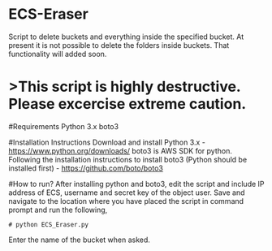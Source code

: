 # ECS-Eraser
Script to delete buckets and everything inside the specified bucket. At present it is not possible to delete the folders inside buckets. That functionality will added soon.

# >This script is highly destructive. Please excercise extreme caution.

#Requirements
Python 3.x
boto3

#Installation Instructions
Download and install Python 3.x - https://www.python.org/downloads/
boto3 is AWS SDK for python. Following the installation instructions to install boto3 (Python should be installed first) - https://github.com/boto/boto3

#How to run?
After installing python and boto3, edit the script and include IP address of ECS, username and secret key of the object user.
Save and navigate to the location where you have placed the script in command prompt and run the following,

`# python ECS_Eraser.py`

Enter the name of the bucket when asked.
